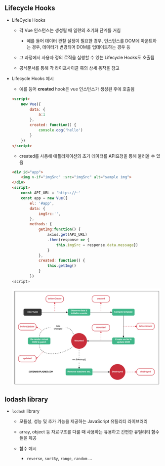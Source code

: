 ## Lifecycle Hooks

* LifeCycle Hooks
  
  * 각 Vue 인스턴스는 생성될 때 일련의 초기화 단계를 거침
    
    * 예를 들어 데이터 관찰 설정이 필요한 경우, 인스턴스를 DOM에 마운트하는 경우, 데이터가 변경되어 DOM를 업데이트하는 경우 등
  
  * 그 과정에서 사용자 정의 로직을 실행할 수 있는 Lifecycle Hooks도 호출됨
  
  * 공식문서를 통해 각 라이프사이클 훅의 상세 동작을 참고

* Lifecycle Hooks 예시
  
  * 예를 등어 **created** hook은 vue 인스턴스가 생성된 후에 호출됨
  
  ```html
  <script>
      new Vue({
          data: {
              a:1
          },
          created: function() {
              console.oog('hello')
          }
      })
  </script>
  ```
  
  * created를 사용해 애플리케이션의 초기 데이터를 API요청을 통해 불러올 수 있음
  
  ```html
  <div id="app">
      <img v-if="imgSrc" :src="imgSrc" alt="sample img">
  </div>
  <script>
      const API_URL = 'https://~'
      const app = new Vue({
          el: '#app',
          data: {
              imgSrc:'',
          },
          methods: {
              getImg:function() {
                  axios.get(API_URL)
                  .then(response => {
                      this.imgSrc = response.data.message})
                  }
              },
              created: function() {
                  this.getImg()
              }
          })
  <script>
  ```
  
  ![](assets/2022-07-13-10-22-08-image.png)

## lodash library

- `lodash` library
  
  - 모듈성, 성능 및 추가 기능을 제공하는 JavaScript 유틸리티 라이브러리
  
  - array, object 등 자료구조를 다룰 때 사용하는 유용하고 간편한 유틸리티 함수들을 제공
  
  - 함수 예시
    
    - `reverse`, `sortBy`, `range`, `random` ...
